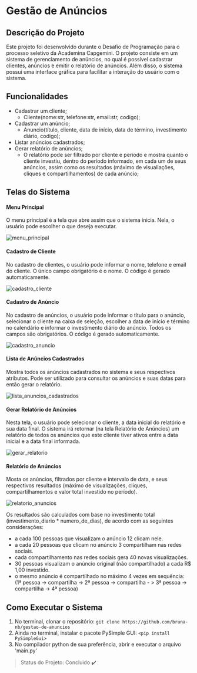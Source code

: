 # Gestão de Anúncios

## Descrição do Projeto
Este projeto foi desenvolvido durante o Desafio de Programação para o processo seletivo da Academina Capgemini. O projeto consiste em um sistema de gerenciamento de anúncios, no qual é possível cadastrar clientes, anúncios e emitir o relatório de anúncios.
Além disso, o sistema possui uma interface gráfica para facilitar a interação do usuário com o sistema.

## Funcionalidades
- Cadastrar um cliente; 
  - Cliente(nome:str, telefone:str, email:str, codigo);
- Cadastrar um anúncio;
  - Anuncio(título, cliente, data de início, data de término, investimento diário, codigo);
- Listar anúncios cadastrados;
- Gerar relatório de anúncios;
  - O relatório pode ser filtrado por cliente e período e mostra quanto o cliente investiu, dentro do período informado, em cada um de seus anúncios, assim como os resultados (máximo de visualiações, cliques e compartilhamentos) de cada anúncio;
 
 ## Telas do Sistema
 
 #### Menu Principal
 O menu principal é a tela que abre assim que o sistema inicia. Nela, o usuário pode escolher o que deseja executar.
 
 ![menu_principal](https://user-images.githubusercontent.com/73616453/118419438-5e63a080-b692-11eb-956f-141a4f69c09a.png)
 
 #### Cadastro de Cliente
 No cadastro de clientes, o usuário pode informar o nome, telefone e email do cliente. O único campo obrigatório é o nome. O código é gerado automaticamente.
 
 ![cadastro_cliente](https://user-images.githubusercontent.com/73616453/118419456-6de2e980-b692-11eb-8c18-0699204c9f7a.png)
 
 #### Cadastro de Anúncio
 No cadastro de anúncios, o usuário pode informar o título para o anúncio, selecionar o cliente na caixa de seleção, escolher a data de início e término no calendário e informar o investimento diário do anúncio. Todos os campos são obrigatórios. O código é gerado automaticamente.
 
 ![cadastro_anuncio](https://user-images.githubusercontent.com/73616453/118419477-7cc99c00-b692-11eb-90c3-9a6a3f30bdad.png)
 
 #### Lista de Anúncios Cadastrados
 Mostra todos os anúncios cadastrados no sistema e seus respectivos atributos. Pode ser utilizado para consultar os anúncios e suas datas para então gerar o relatório.
 
 ![lista_anuncios_cadastrados](https://user-images.githubusercontent.com/73616453/118419498-8c48e500-b692-11eb-8b76-ab523497d03a.png)
 
 #### Gerar Relatório de Anúncios
 Nesta tela, o usuário pode selecionar o cliente, a data inicial do relatório e sua data final. O sistema irá retornar (na tela Relatório de Anúncios) um relatório de todos os anúncios que este cliente tiver ativos entre a data inicial e a data final informada.
 
 ![gerar_relatorio](https://user-images.githubusercontent.com/73616453/118419509-966ae380-b692-11eb-8a66-8990fa60cd1c.png)
 
 #### Relatório de Anúncios
 Mosta os anúncios, filtrados por cliente e intervalo de data, e seus respectivos resultados (máximo de visualizações, cliques, compartilhamentos e valor total investido no período).
 
 ![relatorio_anuncios](https://user-images.githubusercontent.com/73616453/118419528-a256a580-b692-11eb-9b70-68f2912944a2.png)
 
 Os resultados são calculados com base no investimento total (investimento_diario * numero_de_dias), de acordo com as seguintes considerações:
 - a cada 100 pessoas que visualizam o anúncio 12 clicam nele.
 - a cada 20 pessoas que clicam no anúncio 3 compartilham nas redes sociais.
 - cada compartilhamento nas redes sociais gera 40 novas visualizações.
 - 30 pessoas visualizam o anúncio original (não compartilhado) a cada R$ 1,00 investido.
 - o mesmo anúncio é compartilhado no máximo 4 vezes em sequência:
    (1ª pessoa -> compartilha -> 2ª pessoa -> compartilha - > 3ª pessoa -> compartilha -> 4ª pessoa)
    
## Como Executar o Sistema
1. No terminal, clonar o repositório: `git clone https://github.com/bruna-nb/gestao-de-anuncios`
2. Ainda no terminal, instalar o pacote PySimple GUI: `<pip install PySimpleGui>`
3. No compilador python de sua preferência, abrir e executar o arquivo 'main.py'

 > Status do Projeto: Concluido :heavy_check_mark:



